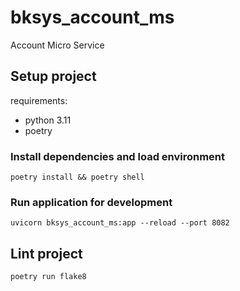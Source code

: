 # bksys_account_ms

Account Micro Service

## Setup project

requirements:
- python 3.11
- poetry

### Install dependencies and load environment
```
poetry install && poetry shell
```

### Run application for development
```
uvicorn bksys_account_ms:app --reload --port 8082
```

## Lint project
```
poetry run flake8
```